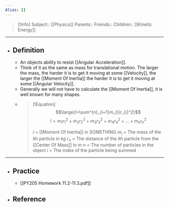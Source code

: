 ```yaml
---
Alias: []
---
```

> [!Info]
> Subject:: [[Physics]]
> Parents:: 
> Friends:: 
> Children:: [[Kinetic Energy]]
---
- ## Definition
	- An objects ability to resist [[Angular Acceleration]].
	- Think of it as the same as mass for translational motion. The larger the mass, the harder it is to get it moving at some [[Velocity]], the larger the [[Moment Of Inertia]] the harder it is to get it moving at some [[Angular Velocity]].
	- Generally we will not have to calculate the [[Moment Of Inertia]], it is well known for many shapes.
	- > [!Equation]
	  > $$\large{I=\sum^{n}_{i=1}m_{i}r_{i}^2}$$
	  > $$I=m_{1}r_{1}^2+m_{2}r_{2}^2+m_{3}r_{3}^2+m_{4}r_{4}^2+\dots+m_{n}r_{n}^2$$
	  > 
	  > $I$ = [[Moment Of Inertia]] in SOMETHING
	  > $m_{i}$ = The mass of the $i$th particle in $kg$
	  > $r_{n}$ = The distance of the $i$th particle from the [[Center Of Mass]] in $m$
	  > $n$ = The number of particles in the object
	  > $i$ = The index of the particle being summed
---
- ## Practice
	- [[PY205 Homework 11.2-11.3.pdf]]
- ## Reference